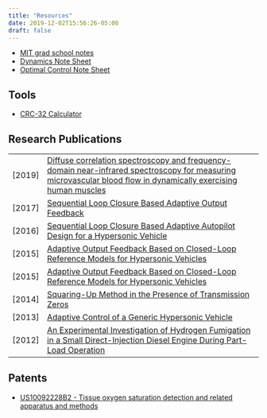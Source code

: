 ```yaml
---
title: "Resources"
date: 2019-12-02T15:56:26-05:00
draft: false
---
```


* <a href="../mit-notes.pdf" target="_blank">MIT grad school notes</a>
* <a href="../dynamics-note-sheet.pdf" target="_blank">Dynamics Note Sheet</a>
* <a href="../optimal-control-note-sheet.pdf" target="_blank">Optimal Control Note Sheet</a>

## Tools

* <a href="../crc-calculator">CRC-32 Calculator</a>

## Research Publications

<table>
  <tr>
    <td>
      [2019]
    </td>
    <td>
      <a href="https://www.physiology.org/doi/abs/10.1152/japplphysiol.00324.2019" target="_blank">
        Diffuse correlation spectroscopy and frequency-domain near-infrared spectroscopy for measuring microvascular blood flow in dynamically exercising human muscles
      </a>
    </td>
  </tr>
  <tr>
    <td>
      [2017]
    </td>
    <td>
      <a href="../research/sequential-journal-2017.pdf" target="_blank">
        Sequential Loop Closure Based Adaptive Output Feedback
      </a>
    </td>
  </tr>
  <tr>
    <td>
      [2016]
    </td>
    <td>
      <a href="../research/sequential-conf-2016.pdf" target="_blank">
        Sequential Loop Closure Based Adaptive Autopilot Design for a Hypersonic Vehicle
      </a>
    </td>
  </tr>
  <tr>
    <td>
      [2015]
    </td>
    <td>
      <a href="../research/output-journal-2015.pdf" target="_blank">
        Adaptive Output Feedback Based on Closed-Loop Reference Models for Hypersonic Vehicles
      </a>
    </td>
  </tr>
  <tr>
    <td>
      [2015]
    </td>
    <td>
      <a href="../research/output-conf-2015.pdf" target="_blank">
        Adaptive Output Feedback Based on Closed-Loop Reference Models for Hypersonic Vehicles
      </a>
    </td>
  </tr>
  <tr>
    <td>
      [2014]
    </td>
    <td>
      <a href="https://doi.org/10.3182/20140824-6-ZA-1003.02658" target="_blank">
        Squaring-Up Method in the Presence of Transmission Zeros
      </a>
    </td>
  </tr>
  <tr>
    <td>
      [2013]
    </td>
    <td>
      <a href="../research/adaptive-2013.pdf" target="_blank">
        Adaptive Control of a Generic Hypersonic Vehicle
      </a>
    </td>
  </tr>
  <tr>
    <td>
      [2012]
    </td>
    <td>
      <a href="https://doi.org/10.1115/ICEF2011-60020" target="_blank">
        An Experimental Investigation of Hydrogen Fumigation in a Small Direct-Injection Diesel Engine During Part-Load Operation
      </a>
    </td>
  </tr>
</table>

## Patents

* <a href="https://patents.google.com/patent/US10092228B2" target="_blank">US10092228B2 - Tissue oxygen saturation detection and related apparatus and methods</a>
